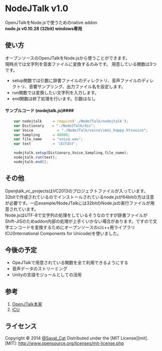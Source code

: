 NodeJTalk v1.0
=========
OpenJTalkをNode.jsで使うためのnative addon  
**node.js v0.10.28 (32bit) windows専用**

使い方
------
オープンソースのOpenJTalkをNode.jsから使うことができます。  
現時点では文字列を音楽ファイルに変換するのみです。
用意している関数は3つです。
+ setup関数では引数に辞書ファイルのディレクトリ、音声ファイルのディレクトリ、音響サンプリング、出力ファイル名を設定します。
+   run関数では変換したい文字列を入力します。
+   end関数は終了処理を行います。引数はなし     

#### サンプルコード (nodejtalk.js)####
```javascript
    var nodejtalk     = require('./NodeJTalk/nodejtalk');
    var Dictionary 　 = "./NodeJTalk/dic";  
    var Voice	        = "./NodeJTalk/voice\\mei_happy.htsvoice";  
    var Sampling      = 48000;  
    var file_name     = "voice.wav";  
    var text          = 'ほげほげ'; 
    
    nodejtalk.setup(Dictionary,Voice,Sampling,file_name); 
    nodejtalk.run(text);  
    nodejtalk.end();  
```
その他
------
Openjtalk_vc_projectsはVC2013のプロジェクトファイルが入っています。32bitで作成されているのでインストールされているnode.jsが64bitの方は注意が必要です。一応example/NodeJTalkには32bitのNode.jsの実行ファイルが用意されています。      
Node.jsはUTF-8で文字列の処理をしているそうなのですが辞書ファイルがShift-JISのためaddon内部の処理が上手くいかない場合があります。ですので文字エンコードを変換するためにオープンソースのc/c++用ライブラリICU(International Components for Unicode)を使いました。

今後の予定
-----
+ OpeJTalkで用意されている関数を全て利用できるようにする
+ 音声データのストリーミング
+ Unityの言語モジュールとしての活用

参考
-----
1. [OpenJTalk本家](http://open-jtalk.sourceforge.net/)
2. [ICU](http://site.icu-project.org/)

ライセンス
----------
Copyright &copy; 2014 [@Savat_Cat](https://twitter.com/Savant_Cat)
Distributed under the [MIT License][mit].   
[MIT]: http://www.opensource.org/licenses/mit-license.php
